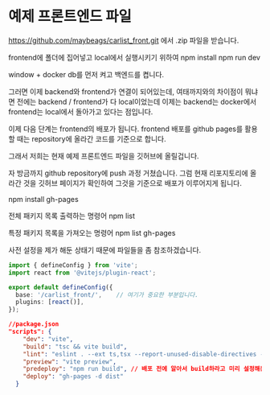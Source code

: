 # 예제 프론트엔드 파일
https://github.com/maybeags/carlist_front.git
에서 .zip 파일을 받습니다.

frontend에 폴더에 집어넣고
local에서 실행시키기 위하여
npm install
npm run dev

window + docker
db를 먼저 켜고
백엔드를 켭니다.

그러면 이제 backend와 frontend가 연결이 되어있는데, 여태까지와의 차이점이 뭐냐면
전에는 backend / frontend가 다 local이었는데
이제는 backend는 docker에서
frontend는 local에서 돌아가고 있다는 점입니다.

이제 다음 단계는 frontend의 배포가 됩니다.
frontend 배포를 github pages를 활용할 때는
repository에 올라간 코드를 기준으로 합니다.

그래서 저희는 현재 예제 프론트엔드 파일을 깃허브에 올릴겁니다.

자 방금까지 github repository에 push 과정 거쳤습니다.
그럼 현재 리포지토리에 올라간 것을 깃허브 페이지가 확인하여 그것을 기준으로 배포가 이루어지게 됩니다.

npm install gh-pages

전체 패키지 목록 출력하는 명령어
npm list

특정 패키지 목록을 가져오는 명령어
npm list gh-pages

사전 설정을 제가 해둔 상태기 때문에 파일들을 좀 참조하겠습니다.

```ts
import { defineConfig } from 'vite';
import react from '@vitejs/plugin-react';

export default defineConfig({
  base: '/carlist_front/',    // 여기가 중요한 부분입니다.
  plugins: [react()],
});
```

```json
//package.json
"scripts": {
    "dev": "vite",
    "build": "tsc && vite build",
    "lint": "eslint . --ext ts,tsx --report-unused-disable-directives --max-warnings 0",
    "preview": "vite preview",
    "predeploy": "npm run build", // 배포 전에 알아서 build하라고 미리 설정해둔 명령어
    "deploy": "gh-pages -d dist"
  }
```